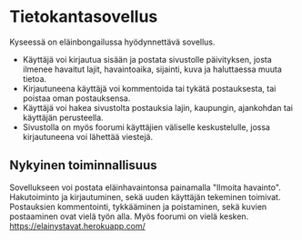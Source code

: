 # Tietokantasovellus
Kyseessä on eläinbongailussa hyödynnettävä sovellus. 
- Käyttäjä voi kirjautua sisään ja postata sivustolle päivityksen, josta ilmenee havaitut lajit, havaintoaika, sijainti, kuva ja haluttaessa muuta tietoa. 
- Kirjautuneena käyttäjä voi kommentoida tai tykätä postauksesta, tai poistaa oman postauksensa.
- Käyttäjä voi hakea sivustolta postauksia lajin, kaupungin, ajankohdan tai käyttäjän perusteella. 
- Sivustolla on myös foorumi käyttäjien väliselle keskustelulle, jossa kirjautuneena voi lähettää viestejä.

## Nykyinen toiminnallisuus
Sovellukseen voi postata eläinhavaintonsa painamalla "Ilmoita havainto". Hakutoiminto ja kirjautuminen, sekä uuden käyttäjän tekeminen toimivat. Postauksien kommentointi, tykkääminen ja poistaminen, sekä kuvien postaaminen ovat vielä työn alla. Myös foorumi on vielä kesken.
https://elainystavat.herokuapp.com/
